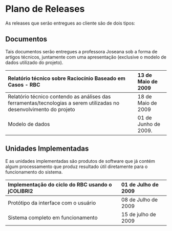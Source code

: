 # Plano de Releases #

As releases que serão entregues ao cliente são de dois tipos:

## Documentos ##

Tais documentos serão entregues a professora Joseana sob a forma de artigos técnicos, juntamente com uma apresentação (exclusive o modelo de dados utilizado do projeto).

|Relatório técnico sobre Raciocínio Baseado em Casos - RBC |13 de Maio de 2009|
|:---------------------------------------------------------|:-----------------|
|Relatório técnico contendo as análises das ferramentas/tecnologias a serem utilizadas no desenvolvimento do projeto |18 de Maio de 2009|
|Modelo de dados                                           |01 de Junho de 2009.|


## Unidades Implementadas ##

E as unidades implementadas são produtos de software que já contém algum processamento que produz resultado útil diretamente para o funcionamento do sistema.

|Implementação do ciclo do RBC usando o jCOLIBRI2 |01 de Julho de 2009|
|:------------------------------------------------|:------------------|
|Protótipo da interface com o usuário             |08 de Julho de 2009|
|Sistema completo em funcionamento                |15 de julho de 2009|